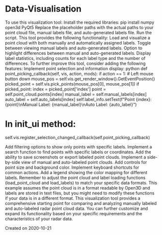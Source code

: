 # Data-Visualisation

To use this visualization tool:
Install the required libraries: pip install numpy open3d PyQt5
Replace the placeholder paths with the actual paths to your point cloud file, manual labels file, and auto-generated labels file.
Run the script.
This tool provides the following functionality:
Load and visualize a point cloud with both manually and automatically assigned labels.
Toggle between viewing manual labels and auto-generated labels.
Option to highlight differences between manual and auto-generated labels.
Display label statistics, including counts for each label type and the number of differences.
To further improve this tool, consider adding the following features:
Implement point selection and information display:
python
def point_picking_callback(self, vis, action, mods):
    if action == 1:  # Left mouse button down
        mouse_pos = self.vis.get_render_window().GetEventPosition()
        picked_point = self.vis.pick_points(mouse_pos[0], mouse_pos[1])
        if picked_point:
            index = picked_point['index']
            point = self.point_cloud.points[index]
            manual_label = self.manual_labels[index]
            auto_label = self.auto_labels[index]
            self.label_info.setText(f"Point {index}: {point}\nManual Label: {manual_label}\nAuto Label: {auto_label}")

# In init_ui method:
self.vis.register_selection_changed_callback(self.point_picking_callback)

Add filtering options to show only points with specific labels.
Implement a search function to find points with specific labels or coordinates.
Add the ability to save screenshots or export labeled point clouds.
Implement a side-by-side view of manual and auto-labeled point clouds.
Add controls for point size and background color.
Implement keyboard shortcuts for common actions.
Add a legend showing the color mapping for different labels.
Remember to adjust the point cloud and label loading functions (load_point_cloud and load_labels) to match your specific data formats. This example assumes the point cloud is in a format readable by Open3D and labels are stored in text files, but you might need to modify these functions if your data is in a different format.
This visualization tool provides a comprehensive starting point for comparing and analyzing manually labeled and auto-labeled radar point cloud data. You can further customize and expand its functionality based on your specific requirements and the characteristics of your radar data.



Created on 2020-10-21
